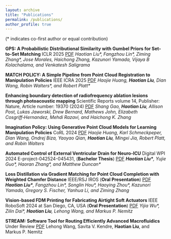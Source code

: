 ```yaml
---
layout: archive
title: "Publications"
permalink: /publications/
author_profile: true
---
```



(* indicates co-first author or equal contribution)

**GPS: A Probabilistic Distributional Similarity with Gumbel Priors for Set-to-Set Matching** ICLR 2025 [PDF](https://openreview.net/pdf?id=U0SijGsCHJ) *Haotian Liu\*, Fangzhou Lin\*, Ziming Zhang\*, Jose Morales, Haichong Zhang, Kazunori Yamada, Vijaya B Kolachalama, and Venkatesh Saligrama*

**MATCH POLICY: A Simple Pipeline from Point Cloud Registration to Manipulation Policies** IEEE ICRA 2025 [PDF](https://www.arxiv.org/abs/2409.15517) *Haojie Huang, **Haotian Liu**, Dian Wang, Robin Walters\*, and Robert Platt\**

**Enhancing boundary detection of radiofrequency ablation lesions through photoacoustic mapping** Scientific Reports volume 14, Publisher: Nature, Article number: 19370 (2024) [PDF](https://www.nature.com/articles/s41598-024-68046-x) *Shang Gao, **Haotian Liu**, Allison Post, Lukas Jaworski, Drew Bernard, Mathews John, Elizabeth Cosgriff‑Hernandez, Mehdi Razavi, and Haichong K. Zhang*

**Imagination Policy: Using Generative Point Cloud Models for Learning Manipulation Policies** CoRL 2024 [PDF](https://arxiv.org/abs/2406.11740) *Haojie Huang, Karl Schmeckpeper, Dian Wang, Ondrej Biza, Yaoyao Qian, **Haotian Liu**, Mingxi Jia, Robert Platt, and Robin Walters*

**Automated Control of External Ventricular Drain for Neuro-ICU** Digital WPI 2024 E-project-042524-045431, (**Bachelor Thesis**) [PDF](https://digital.wpi.edu/concern/student_works/gm80j077x?locale=en) ***Haotian Liu\***, Yujie Guo\*, Haoran Zhang\*, and Matthew Duncan\**

**Loss Distillation via Gradient Matching for Point Cloud Completion with Weighted Chamfer Distance** IEEE/RSJ IROS (**Oral Presentation**) [PDF](files/IROS24__LossDistill.pdf) ***Haotian Liu\***, Fangzhou Lin\*, Songlin Hou\*, Haoying Zhou\*, Kazunori Yamada, Gregory S. Fischer, Yanhua Li, and Ziming Zhang*

**Vision-based FDM Printing for Fabricating Airtight Soft Actuators** IEEE RoboSoft 2024 at San Diego, CA, USA (**Oral Presentation**) [PDF](https://arxiv.org/abs/2312.01135) *Yijia Wu\*, Zilin Dai\*, **Haotian Liu**, Lehong Wang, and Markus P. Nemitz*

**STREAM: Software Tool for Routing Efficiently Advanced Macrofluidics** Under Review [PDF](https://arxiv.org/abs/2312.01130) Lehong Wang, Savita V. Kendre, **Haotian Liu**, and Markus P. Nemitz


